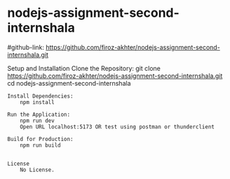 # nodejs-assignment-second-internshala


#github-link: https://github.com/firoz-akhter/nodejs-assignment-second-internshala.git



Setup and Installation
    Clone the Repository:
        git clone https://github.com/firoz-akhter/nodejs-assignment-second-internshala.git
        cd nodejs-assignment-second-internshala

    Install Dependencies:
        npm install
    
    Run the Application:
        npm run dev
        Open URL localhost:5173 OR test using postman or thunderclient

    Build for Production:
        npm run build


    License
        No License.